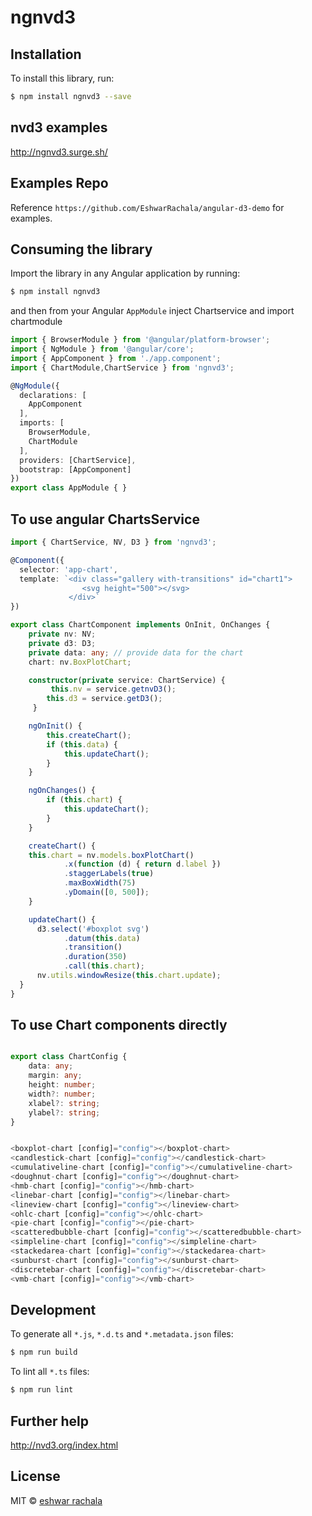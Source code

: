 # ngnvd3

## Installation

To install this library, run:

```bash
$ npm install ngnvd3 --save
```

## nvd3 examples 
http://ngnvd3.surge.sh/

## Examples Repo
Reference `https://github.com/EshwarRachala/angular-d3-demo` for examples.

## Consuming the library

Import the library in any Angular application by running:

```bash
$ npm install ngnvd3
```
and then from your Angular `AppModule` inject Chartservice and import chartmodule

```typescript
import { BrowserModule } from '@angular/platform-browser';
import { NgModule } from '@angular/core';
import { AppComponent } from './app.component';
import { ChartModule,ChartService } from 'ngnvd3';

@NgModule({
  declarations: [
    AppComponent
  ],
  imports: [
    BrowserModule,
    ChartModule
  ],
  providers: [ChartService],
  bootstrap: [AppComponent]
})
export class AppModule { }

```


## To use angular ChartsService 

```typescript
import { ChartService, NV, D3 } from 'ngnvd3';

@Component({
  selector: 'app-chart',
  template: `<div class="gallery with-transitions" id="chart1">
                <svg height="500"></svg>
             </div>`
})

export class ChartComponent implements OnInit, OnChanges {
    private nv: NV;
    private d3: D3;
    private data: any; // provide data for the chart 
    chart: nv.BoxPlotChart; 

    constructor(private service: ChartService) {
         this.nv = service.getnvD3();
        this.d3 = service.getD3();
     }

    ngOnInit() {
        this.createChart();
        if (this.data) {
            this.updateChart();
        }
    }

    ngOnChanges() {
        if (this.chart) {
            this.updateChart();
        }
    }

    createChart() {
    this.chart = nv.models.boxPlotChart()
            .x(function (d) { return d.label })
            .staggerLabels(true)
            .maxBoxWidth(75)
            .yDomain([0, 500]);
    }

    updateChart() {
      d3.select('#boxplot svg')
            .datum(this.data)
            .transition()
            .duration(350)
            .call(this.chart);
      nv.utils.windowResize(this.chart.update);
  }
}

```

## To use Chart components directly

```typescript

export class ChartConfig {
    data: any;
    margin: any;
    height: number;
    width?: number;
    xlabel?: string;
    ylabel?: string;
}


<boxplot-chart [config]="config"></boxplot-chart>
<candlestick-chart [config]="config"></candlestick-chart>
<cumulativeline-chart [config]="config"></cumulativeline-chart>
<doughnut-chart [config]="config"></doughnut-chart>
<hmb-chart [config]="config"></hmb-chart>
<linebar-chart [config]="config"></linebar-chart>
<lineview-chart [config]="config"></lineview-chart>
<ohlc-chart [config]="config"></ohlc-chart>
<pie-chart [config]="config"></pie-chart>
<scatteredbubble-chart [config]="config"></scatteredbubble-chart>
<simpleline-chart [config]="config"></simpleline-chart>
<stackedarea-chart [config]="config"></stackedarea-chart>
<sunburst-chart [config]="config"></sunburst-chart>
<discretebar-chart [config]="config"></discretebar-chart>
<vmb-chart [config]="config"></vmb-chart>

```

## Development

To generate all `*.js`, `*.d.ts` and `*.metadata.json` files:

```bash
$ npm run build
```

To lint all `*.ts` files:

```bash
$ npm run lint
```

## Further help

http://nvd3.org/index.html

## License

MIT © [eshwar rachala](mailto:eshwar.appdev@gmail.com)
